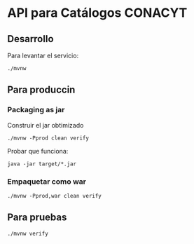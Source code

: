 # API para Catálogos CONACYT

## Desarrollo

Para levantar el servicio:

    ./mvnw

## Para produccin

### Packaging as jar

Construir el jar obtimizado

    ./mvnw -Pprod clean verify

Probar que funciona:

    java -jar target/*.jar

### Empaquetar como war

    ./mvnw -Pprod,war clean verify

## Para pruebas
    ./mvnw verify
